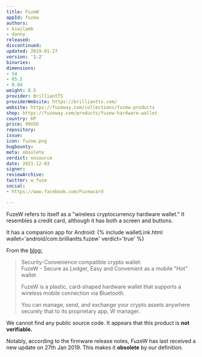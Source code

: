 ```yaml
---
title: FuzeW
appId: fuzew
authors:
- kiwilamb
- danny
released: 
discontinued: 
updated: 2019-01-27
version: '1.2'
binaries: 
dimensions:
- 54
- 85.5
- 0.84
weight: 8.5
provider: BrilliantTS
providerWebsite: https://brilliantts.com/
website: https://fuzeway.com/collections/fuzew-products
shop: https://fuzeway.com/products/fuzew-hardware-wallet
country: KP
price: 99USD
repository: 
issue: 
icon: fuzew.png
bugbounty: 
meta: obsolete
verdict: nosource
date: 2021-12-03
signer: 
reviewArchive: 
twitter: w_fuze
social:
- https://www.facebook.com/Fuzewcard

---
```


FuzeW refers to itself as a "wireless cryptocurrency hardware wallet."  It resembles a credit card, although it has both a screen and buttons.

It has a companion app for Android: {% include walletLink.html wallet='android/com.brilliantts.fuzew' verdict='true' %}

From the [blog:](https://fuzew.com/blogs/news/best-wallet-for-storing-dash-fuzew)

> Security-Convenience compatible crypto wallet: <br>
FuzeW - Secure as Ledger, Easy and Convenient as a mobile "Hot" wallet
>
> FuzeW is a plastic, card-shaped hardware wallet that supports a wireless mobile connection via Bluetooth.
>
> You can manage, send, and exchange your crypto assets anywhere securely that to its proprietary app, W manager.

We cannot find any public source code. It appears that this product is **not verifiable.**

Notably, according to the firmware release notes, FuzeW has last received a new update on 27th Jan 2019. This makes it **obsolete** by our definition.
